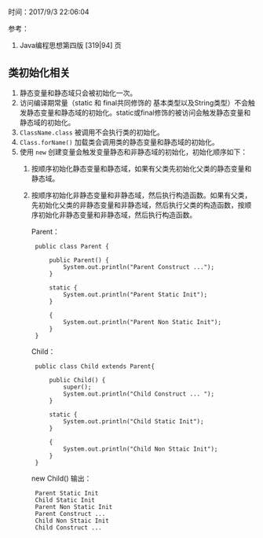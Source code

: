 ##  

时间：2017/9/3 22:06:04   

参考：  
1. Java编程思想第四版 [319|94] 页  

##  类初始化相关  
  
1. 静态变量和静态域只会被初始化一次。
2. 访问编译期常量（static 和 final共同修饰的 基本类型以及String类型）不会触发静态变量和静态域的初始化。static或final修饰的被访问会触发静态变量和静态域的初始化。
3. `ClassName.class` 被调用不会执行类的初始化。
3. `Class.forName()` 加载类会调用类的静态变量和静态域的初始化。
4. 使用 `new` 创建变量会触发变量静态和非静态域的初始化，初始化顺序如下：
	1. 按顺序初始化静态变量和静态域，如果有父类先初始化父类的静态变量和静态域。
	3. 按顺序初始化非静态变量和非静态域，然后执行构造函数。如果有父类，先初始化父类的非静态变量和非静态域，然后执行父类的构造函数，按顺序初始化非静态变量和非静态域，然后执行构造函数。

	    Parent：   

			public class Parent {
			
			    public Parent() {
			        System.out.println("Parent Construct ...");
			    }
			
			    static {
			        System.out.println("Parent Static Init");
			    }
			
			    {
			        System.out.println("Parent Non Static Init");
			    }
			}

	    Child：

			public class Child extends Parent{
			
			    public Child() {
			        super();
			        System.out.println("Child Construct ... ");
			    }
			
			    static {
			        System.out.println("Child Static Init");
			    }
			
			    {
			        System.out.println("Child Non Sttaic Init");
			    }
			}

		new Child() 输出：

			Parent Static Init
			Child Static Init
			Parent Non Static Init
			Parent Construct ...
			Child Non Sttaic Init
			Child Construct ... 


